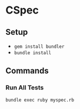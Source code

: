 # CSpec

## Setup
* `gem install bundler`
* `bundle install`

## Commands

### Run All Tests
`bundle exec ruby myspec.rb`

